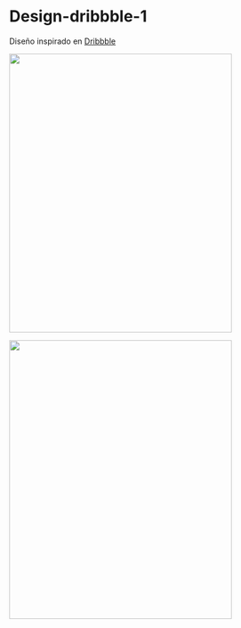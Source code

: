 # Design-dribbble-1

Diseño inspirado en <a href="https://dribbble.com/">Dribbble</a> 


<img src="https://user-images.githubusercontent.com/101027497/230210767-f19e0ad9-c37d-4c63-89b0-1ccc279ca6bb.png" 
     width="400" 
     height="500"/>
     
<img src="https://user-images.githubusercontent.com/101027497/230211029-4cde0aba-247e-4e23-b74e-5a35422bda77.png" 
     width="400" 
     height="500"/>
